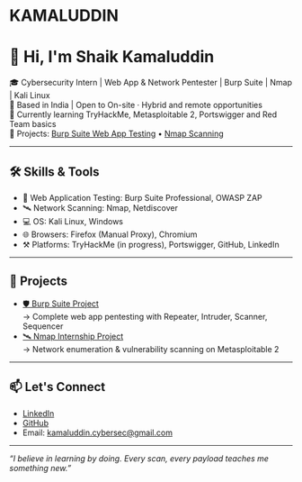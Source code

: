 # KAMALUDDIN

# 👋 Hi, I'm Shaik Kamaluddin

🎓 Cybersecurity Intern | Web App & Network Pentester | Burp Suite | Nmap | Kali Linux  
📍 Based in India | Open to On-site · Hybrid and remote opportunities  
🌱 Currently learning TryHackMe, Metasploitable 2, Portswigger and Red Team basics  
📂 Projects: [Burp Suite Web App Testing](https://github.com/KAMALUDDIN-07/burp-suite-project) • [Nmap Scanning](https://github.com/KAMALUDDIN-07/nmap-internship-project)

---

## 🛠️ Skills & Tools
- 🔐 Web Application Testing: Burp Suite Professional, OWASP ZAP  
- 🛰️ Network Scanning: Nmap, Netdiscover  
- 💻 OS: Kali Linux, Windows  
- 🌐 Browsers: Firefox (Manual Proxy), Chromium  
- ⚒️ Platforms: TryHackMe (in progress), Portswigger, GitHub, LinkedIn

---

## 📌 Projects
- [🛡️ Burp Suite Project](https://github.com/KAMALUDDIN-07/burp-suite-project)  
   → Complete web app pentesting with Repeater, Intruder, Scanner, Sequencer  
- [🛰️ Nmap Internship Project](https://github.com/KAMALUDDIN-07/nmap-internship-project)  
   → Network enumeration & vulnerability scanning on Metasploitable 2

---

## 📫 Let's Connect
- [LinkedIn](https://www.linkedin.com/in/shaik-kamaluddin-292596371/)  
- [GitHub](https://github.com/KAMALUDDIN-07)  
- Email: kamaluddin.cybersec@gmail.com

---

_“I believe in learning by doing. Every scan, every payload teaches me something new.”_
